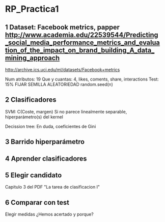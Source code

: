 # RP_Practica1

## 1 Dataset: Facebook metrics, papper http://www.academia.edu/22539544/Predicting_social_media_performance_metrics_and_evaluation_of_the_impact_on_brand_building_A_data_mining_approach

http://archive.ics.uci.edu/ml/datasets/Facebook+metrics

Num atributos: 19
Que y cuantas: 4, likes, coments, share, interactions
Test: 15% FIJAR SEMILLA ALEATORIEDAD  random.seed(n)

## 2 Clasificadores

SVM: C(Coste, margen)
Si no parece linealmente separable, hiperparámetro(s) del kernel

Decission tree:
En duda, coeficientes de Gini

## 3 Barrido hiperparámetro

## 4 Aprender clasificadores

## 5 Elegir candidato

Capitulo 3 del PDF "La tarea de clasificacion I"

## 6 Comparar con test

Elegir medidas
¿Hemos acertado y porque?





